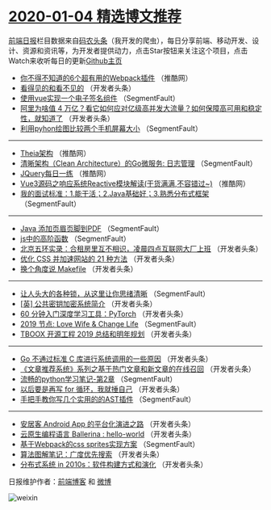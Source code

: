 # [2020-01-04 精选博文推荐](http://hao.caibaojian.com/date/2020/01/04)

[前端日报](http://caibaojian.com/c/news)栏目数据来自[码农头条](http://hao.caibaojian.com/)（我开发的爬虫），每日分享前端、移动开发、设计、资源和资讯等，为开发者提供动力，点击Star按钮来关注这个项目，点击Watch来收听每日的更新[Github主页](https://github.com/kujian/frontendDaily)
* [你不得不知道的6个超有用的Webpack插件](http://hao.caibaojian.com/135034.html) （推酷网）
* [看得见的和看不见的](http://hao.caibaojian.com/135028.html) （开发者头条）
* [使用vue实现一个电子签名组件](http://hao.caibaojian.com/134986.html) （SegmentFault）
* [阿里为啥值 4 万亿？看它如何应对亿级高并发大流量？如何保障高可用和稳定性，就知道了](http://hao.caibaojian.com/135030.html) （开发者头条）
* [利用pyhon绘图比较两个手机屏幕大小](http://hao.caibaojian.com/134999.html) （SegmentFault）

***
* [Theia架构](http://hao.caibaojian.com/135031.html) （推酷网）
* [清晰架构（Clean Architecture）的Go微服务: 日志管理](http://hao.caibaojian.com/135000.html) （SegmentFault）
* [JQuery每日一练](http://hao.caibaojian.com/135032.html) （推酷网）
* [Vue3源码之响应系统Reactive模块解读(干货满满,不容错过~)](http://hao.caibaojian.com/135033.html) （推酷网）
* [我的面试标准：1.能干活；2.Java基础好；3.熟悉分布式框架](http://hao.caibaojian.com/134991.html) （SegmentFault）

***
* [Java 添加页眉页脚到PDF](http://hao.caibaojian.com/135002.html) （SegmentFault）
* [js中的高阶函数](http://hao.caibaojian.com/135003.html) （SegmentFault）
* [北京五环实录：合租房里互不相识，凌晨四点互联网大厂上班](http://hao.caibaojian.com/135005.html) （开发者头条）
* [优化 CSS 并加速网站的 21 种方法](http://hao.caibaojian.com/135027.html) （开发者头条）
* [换个角度说 Makefile](http://hao.caibaojian.com/135017.html) （开发者头条）

***
* [让人头大的各种锁，从这里让你思绪清晰](http://hao.caibaojian.com/134996.html) （SegmentFault）
* [[英] 公共密钥加密系统简介](http://hao.caibaojian.com/135007.html) （开发者头条）
* [60 分钟入门深度学习工具：PyTorch](http://hao.caibaojian.com/135018.html) （开发者头条）
* [2019 节点: Love Wife &amp; Change Life](http://hao.caibaojian.com/134997.html) （SegmentFault）
* [TBOOX 开源工程 2019 总结和明年规划](http://hao.caibaojian.com/135029.html) （开发者头条）

***
* [Go 不通过标准 C 库进行系统调用的一些原因](http://hao.caibaojian.com/135008.html) （开发者头条）
* [《文章推荐系统》系列之基于热门文章和新文章的在线召回](http://hao.caibaojian.com/135019.html) （开发者头条）
* [流畅的python学习笔记-第2章](http://hao.caibaojian.com/134998.html) （SegmentFault）
* [以后要是再写 for 循环，我就捶自己](http://hao.caibaojian.com/135009.html) （开发者头条）
* [手把手教你写几个实用的的AST插件](http://hao.caibaojian.com/134988.html) （SegmentFault）

***
* [安居客 Android App 的平台化演进之路](http://hao.caibaojian.com/135020.html) （开发者头条）
* [云原生编程语言 Ballerina : hello-world](http://hao.caibaojian.com/135010.html) （开发者头条）
* [基于Webpack的css sprites实现方案](http://hao.caibaojian.com/134989.html) （SegmentFault）
* [算法图解笔记：广度优先搜索](http://hao.caibaojian.com/135021.html) （开发者头条）
* [分布式系统 in 2010s：软件构建方式和演化](http://hao.caibaojian.com/135011.html) （开发者头条）

日报维护作者：[前端博客](http://caibaojian.com/) 和 [微博](http://caibaojian.com/go/weibo)

![weixin](https://user-images.githubusercontent.com/3055447/38468989-651132ac-3b80-11e8-8e6b-15122322a9d7.png)